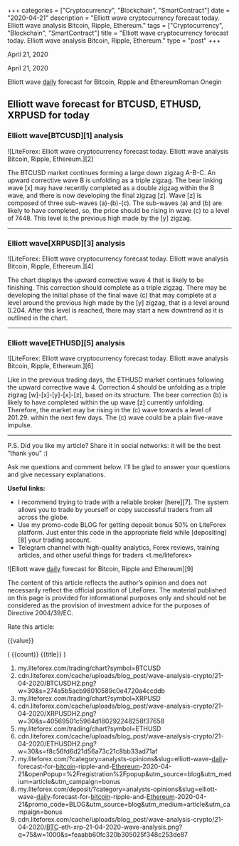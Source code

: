 +++
categories = ["Cryptocurrency", "Blockchain", "SmartContract"]
date = "2020-04-21"
description = "Elliott wave cryptocurrency forecast today. Elliott wave analysis Bitcoin, Ripple, Ethereum."
tags = ["Cryptocurrency", "Blockchain", "SmartContract"]
title = "Elliott wave cryptocurrency forecast today. Elliott wave analysis Bitcoin, Ripple, Ethereum."
type = "post"
+++

April 21, 2020

April 21, 2020

Elliott wave [daily](https://www.fintecher.org/2020/03/03/forex-trading-daily-strategy/) forecast for Bitcoin, Ripple and EthereumRoman Onegin

## Elliott wave forecast for BTCUSD, ETHUSD, XRPUSD for today

###  **Elliott wave[BTCUSD][1] analysis**

![LiteForex: Elliott wave cryptocurrency forecast today. Elliott wave
analysis Bitcoin, Ripple, Ethereum.][2]

The BTCUSD market continues forming a large down zigzag A-B-C. An upward
corrective wave B is unfolding as a triple zigzag. The bear linking wave
[x] may have recently completed as a double zigzag within the B wave,
and there is now developing the final zigzag [z]. Wave [z] is composed
of three sub-waves (a)-(b)-(c). The sub-waves (a) and (b) are likely to
have completed, so, the price should be rising in wave (c) to a level of
7448. This level is the previous high made by the [y] zigzag.

* * *

###  **Elliott wave[XRPUSD][3] analysis**

![LiteForex: Elliott wave cryptocurrency forecast today. Elliott wave
analysis Bitcoin, Ripple, Ethereum.][4]

The chart displays the upward corrective wave 4 that is likely to be
finishing. This correction should complete as a triple zigzag. There may
be developing the initial phase of the final wave (c) that may complete
at a level around the previous high made by the [y] zigzag, that is a
level around 0.204. After this level is reached, there may start a new
downtrend as it is outlined in the chart.

* * *

###  **Elliott wave[ETHUSD][5] analysis**

![LiteForex: Elliott wave cryptocurrency forecast today. Elliott wave
analysis Bitcoin, Ripple, Ethereum.][6]

Like in the previous trading days, the ETHUSD market continues following
the upward corrective wave 4. Correction 4 should be unfolding as a
triple zigzag [w]-[x]-[y]-[x]-[z], based on its structure. The bear
correction (b) is likely to have completed within the up wave [z]
currently unfolding. Therefore, the market may be rising in the (c) wave
towards a level of 201.29. within the next few days. The (c) wave could
be a plain five-wave impulse.

* * *

P.S. Did you like my article? Share it in social networks: it will be
the best “thank you" :)

Ask me questions and comment below. I’ll be glad to answer your
questions and give necessary explanations.

 **Useful links:**

  * I recommend trying to trade with a reliable broker [here][7]. The system allows you to trade by yourself or copy successful traders from all across the globe.
  * Use my promo-code BLOG for getting deposit bonus 50% on LiteForex platform. Just enter this code in the appropriate field while [depositing][8] your trading account.
  * Telegram channel with high-quality analytics, Forex reviews, training articles, and other useful things for traders <t.me/liteforex>

![Elliott wave [daily](https://www.fintecher.org/2020/03/03/forex-trading-daily-strategy/) forecast for Bitcoin, Ripple and Ethereum][9]

The content of this article reflects the author’s opinion and does not
necessarily reflect the official position of LiteForex. The material
published on this page is provided for informational purposes only and
should not be considered as the provision of investment advice for the
purposes of Directive 2004/39/EC.

Rate this article:

{{value}}

( {{count}} {{title}} )

   1. my.liteforex.com/trading/chart?symbol=BTCUSD
   2. cdn.liteforex.com/cache/uploads/blog_post/wave-analysis-crypto/21-04-2020/BTCUSDH2.png?w=30&s=274a5b5acb98010589c0e4720a4ccddb
   3. my.liteforex.com/trading/chart?symbol=XRPUSD
   4. cdn.liteforex.com/cache/uploads/blog_post/wave-analysis-crypto/21-04-2020/XRPUSDH2.png?w=30&s=40569501c5964d180292248258f37658
   5. my.liteforex.com/trading/chart?symbol=ETHUSD
   6. cdn.liteforex.com/cache/uploads/blog_post/wave-analysis-crypto/21-04-2020/ETHUSDH2.png?w=30&s=f8c56fd6d21d56a73c21c8bb33ad71af
   7. my.liteforex.com/?category=analysts-opinions&slug=elliott-wave-[daily](https://www.fintecher.org/2020/03/03/forex-trading-daily-strategy/)-forecast-for-[bitcoin](https://www.letsplayfx.com/blog/forex-for-bitcoin/)-ripple-and-[Ethereum](https://www.playgroundfx.com/blog/the-creator-of-ethereum/)-2020-04-21&openPopup=%2Fregistration%2Fpopup&utm_source=blog&utm_medium=article&utm_campaign=bonus
   8. my.liteforex.com/deposit/?category=analysts-opinions&slug=elliott-wave-[daily](https://www.fintecher.org/2020/03/03/forex-trading-daily-strategy/)-forecast-for-[bitcoin](https://www.letsplayfx.com/blog/forex-for-bitcoin/)-ripple-and-[Ethereum](https://www.playgroundfx.com/blog/the-creator-of-ethereum/)-2020-04-21&promo_code=BLOG&utm_source=blog&utm_medium=article&utm_campaign=bonus
   9. cdn.liteforex.com/cache/uploads/blog_post/wave-analysis-crypto/21-04-2020/[BTC](https://www.playgroundfx.com/blog/who-is-the-creator-of-bitcoin/)-eth-xrp-21-04-2020-wave-analysis.png?q=75&w=1000&s=feaabb60fc320b305025f348c253de87